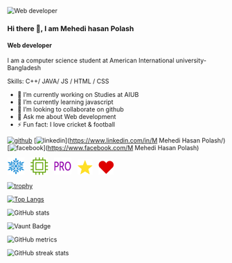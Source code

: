 
![Web developer](https://scontent.fjsr1-1.fna.fbcdn.net/v/t39.30808-6/430096729_3279730598999432_8350119381812744825_n.jpg?_nc_cat=109&ccb=1-7&_nc_sid=a5f93a&_nc_eui2=AeFLxu-IJ4nGr1oWkqGxXFoJ-_71n5Yn-uT7_vWflif65HzBLePH9wlMFB48sms6BjCkYXlZC6PaqVIS4rEsolSg&_nc_ohc=rReNyapf2bAQ7kNvgGbMjIW&_nc_zt=23&_nc_ht=scontent.fjsr1-1.fna&oh=00_AYDSESjLvDOMCLd3K01KOU4ODlKj8j3Qkb8cHPio5lnsgA&oe=66B8E1CC)

### Hi there 👋, I am Mehedi hasan Polash
#### Web developer


I am a computer science student at American International university-Bangladesh 

Skills: C++/ JAVA/ JS / HTML / CSS

- 🔭 I’m currently working on Studies at AIUB 
- 🌱 I’m currently learning javascript 
- 👯 I’m looking to collaborate on github 
- 💬 Ask me about Web development 
- ⚡ Fun fact:  I love cricket & football 


[<img src='https://cdn.jsdelivr.net/npm/simple-icons@3.0.1/icons/github.svg' alt='github' height='40'>](https://github.com/mehedipolash)  [<img src='https://cdn.jsdelivr.net/npm/simple-icons@3.0.1/icons/linkedin.svg' alt='linkedin' height='40'>](https://www.linkedin.com/in/M Mehedi Hasan Polash/)  [<img src='https://cdn.jsdelivr.net/npm/simple-icons@3.0.1/icons/facebook.svg' alt='facebook' height='40'>](https://www.facebook.com/M Mehedi Hasan Polash)  

<a href='https://archiveprogram.github.com/'><img src='https://raw.githubusercontent.com/acervenky/animated-github-badges/master/assets/acbadge.gif' width='40' height='40'></a> <a href='https://docs.github.com/en/developers'><img src='https://raw.githubusercontent.com/acervenky/animated-github-badges/master/assets/devbadge.gif' width='40' height='40'></a> <a href='https://github.com/pricing'><img src='https://raw.githubusercontent.com/acervenky/animated-github-badges/master/assets/pro.gif' width='40' height='40'></a> <a href='https://stars.github.com/'><img src='https://raw.githubusercontent.com/acervenky/animated-github-badges/master/assets/starbadge.gif' width='35' height='35'></a> <a href='https://docs.github.com/en/github/supporting-the-open-source-community-with-github-sponsors'><img src='https://raw.githubusercontent.com/acervenky/animated-github-badges/master/assets/sponsorbadge.gif' width='35' height='35'></a> 

[![trophy](https://github-profile-trophy.vercel.app/?username=mehedipolash)](https://github.com/ryo-ma/github-profile-trophy)

[![Top Langs](https://github-readme-stats.vercel.app/api/top-langs/?username=mehedipolash)](https://github.com/anuraghazra/github-readme-stats)

![GitHub stats](https://github-readme-stats.vercel.app/api?username=mehedipolash&show_icons=true&count_private=true)  

![Vaunt Badge](https://api.vaunt.dev/v1/github/entities/mehedipolash/contributions?format=svg&private=true)  

![GitHub metrics](https://metrics.lecoq.io/mehedipolash)  

![GitHub streak stats](https://streak-stats.demolab.com/?user=mehedipolash)  






